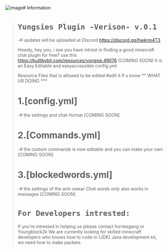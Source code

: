 ![image](https://github.com/user-attachments/assets/42078f25-897e-4bb1-968c-fcc864f259a9)# Information


> 
> #  **``Yungsies Plugin -Verison- v.0.1``**
> -# updates will be uploaded at Discord <https://discord.gg/hwkrm4T3>
> 
> Howdy, hey you, i see you have intrest in finding a good minecraft chat plugin for free? use this https://builtbybit.com/resources/yungsie.49076 *(COMING SOON)* It is an Easy Editable and easyaccessible config.yml 
> 
> Resource Files that is allowed to be edited #edit it if u know ** WHAT UR DOING ***
> 
> # 1.[config.yml]
> -# the settings and chat-format [COMING SOON]
> # 2.[Commands.yml]
> -# the custom commands is now editable and you can make your own [COMING SOON]
> # 3.[blockedwords.yml]
> -# the settings of the anti-swear *Chat words only* also works in messages [COMING SOON]
> 
> #  **``For Developers intrested:``**
> If you're intrested in helping us please contact furriesgang  or Youngblock2k We are currently looking for skilled minecraft developers who knows how to code in (JDK) Java development kit, we need how to make packets
